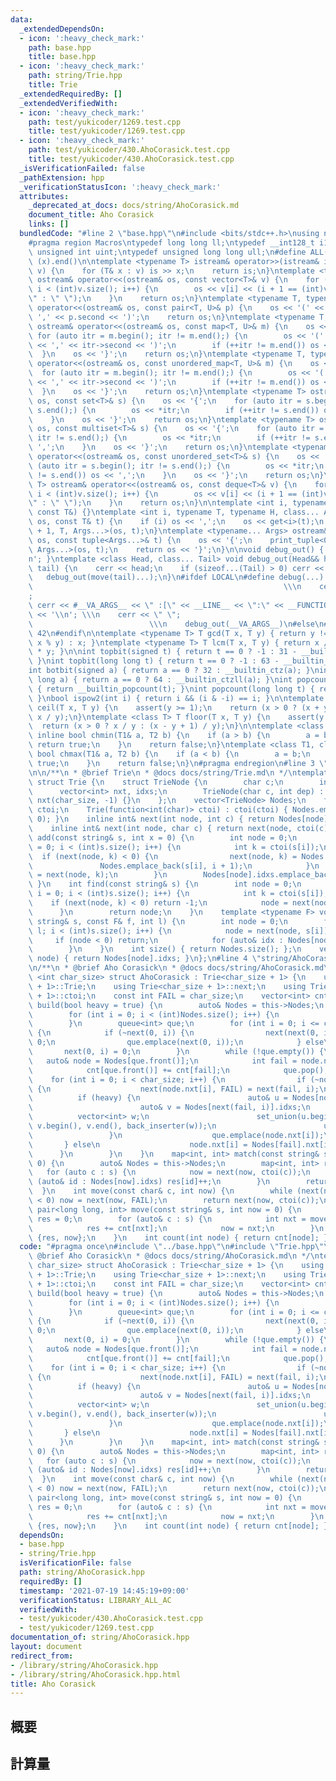 ```yaml
---
data:
  _extendedDependsOn:
  - icon: ':heavy_check_mark:'
    path: base.hpp
    title: base.hpp
  - icon: ':heavy_check_mark:'
    path: string/Trie.hpp
    title: Trie
  _extendedRequiredBy: []
  _extendedVerifiedWith:
  - icon: ':heavy_check_mark:'
    path: test/yukicoder/1269.test.cpp
    title: test/yukicoder/1269.test.cpp
  - icon: ':heavy_check_mark:'
    path: test/yukicoder/430.AhoCorasick.test.cpp
    title: test/yukicoder/430.AhoCorasick.test.cpp
  _isVerificationFailed: false
  _pathExtension: hpp
  _verificationStatusIcon: ':heavy_check_mark:'
  attributes:
    _deprecated_at_docs: docs/string/AhoCorasick.md
    document_title: Aho Corasick
    links: []
  bundledCode: "#line 2 \"base.hpp\"\n#include <bits/stdc++.h>\nusing namespace std;\n\
    #pragma region Macros\ntypedef long long ll;\ntypedef __int128_t i128;\ntypedef\
    \ unsigned int uint;\ntypedef unsigned long long ull;\n#define ALL(x) (x).begin(),\
    \ (x).end()\n\ntemplate <typename T> istream& operator>>(istream& is, vector<T>&\
    \ v) {\n    for (T& x : v) is >> x;\n    return is;\n}\ntemplate <typename T>\
    \ ostream& operator<<(ostream& os, const vector<T>& v) {\n    for (int i = 0;\
    \ i < (int)v.size(); i++) {\n        os << v[i] << (i + 1 == (int)v.size() ? \"\
    \" : \" \");\n    }\n    return os;\n}\ntemplate <typename T, typename U> ostream&\
    \ operator<<(ostream& os, const pair<T, U>& p) {\n    os << '(' << p.first <<\
    \ ',' << p.second << ')';\n    return os;\n}\ntemplate <typename T, typename U>\
    \ ostream& operator<<(ostream& os, const map<T, U>& m) {\n    os << '{';\n   \
    \ for (auto itr = m.begin(); itr != m.end();) {\n        os << '(' << itr->first\
    \ << ',' << itr->second << ')';\n        if (++itr != m.end()) os << ',';\n  \
    \  }\n    os << '}';\n    return os;\n}\ntemplate <typename T, typename U> ostream&\
    \ operator<<(ostream& os, const unordered_map<T, U>& m) {\n    os << '{';\n  \
    \  for (auto itr = m.begin(); itr != m.end();) {\n        os << '(' << itr->first\
    \ << ',' << itr->second << ')';\n        if (++itr != m.end()) os << ',';\n  \
    \  }\n    os << '}';\n    return os;\n}\ntemplate <typename T> ostream& operator<<(ostream&\
    \ os, const set<T>& s) {\n    os << '{';\n    for (auto itr = s.begin(); itr !=\
    \ s.end();) {\n        os << *itr;\n        if (++itr != s.end()) os << ',';\n\
    \    }\n    os << '}';\n    return os;\n}\ntemplate <typename T> ostream& operator<<(ostream&\
    \ os, const multiset<T>& s) {\n    os << '{';\n    for (auto itr = s.begin();\
    \ itr != s.end();) {\n        os << *itr;\n        if (++itr != s.end()) os <<\
    \ ',';\n    }\n    os << '}';\n    return os;\n}\ntemplate <typename T> ostream&\
    \ operator<<(ostream& os, const unordered_set<T>& s) {\n    os << '{';\n    for\
    \ (auto itr = s.begin(); itr != s.end();) {\n        os << *itr;\n        if (++itr\
    \ != s.end()) os << ',';\n    }\n    os << '}';\n    return os;\n}\ntemplate <typename\
    \ T> ostream& operator<<(ostream& os, const deque<T>& v) {\n    for (int i = 0;\
    \ i < (int)v.size(); i++) {\n        os << v[i] << (i + 1 == (int)v.size() ? \"\
    \" : \" \");\n    }\n    return os;\n}\n\ntemplate <int i, typename T> void print_tuple(ostream&,\
    \ const T&) {}\ntemplate <int i, typename T, typename H, class... Args> void print_tuple(ostream&\
    \ os, const T& t) {\n    if (i) os << ',';\n    os << get<i>(t);\n    print_tuple<i\
    \ + 1, T, Args...>(os, t);\n}\ntemplate <typename... Args> ostream& operator<<(ostream&\
    \ os, const tuple<Args...>& t) {\n    os << '{';\n    print_tuple<0, tuple<Args...>,\
    \ Args...>(os, t);\n    return os << '}';\n}\n\nvoid debug_out() { cerr << '\\\
    n'; }\ntemplate <class Head, class... Tail> void debug_out(Head&& head, Tail&&...\
    \ tail) {\n    cerr << head;\n    if (sizeof...(Tail) > 0) cerr << \", \";\n \
    \   debug_out(move(tail)...);\n}\n#ifdef LOCAL\n#define debug(...)           \
    \                                                        \\\n    cerr << \" \"\
    ;                                                                     \\\n   \
    \ cerr << #__VA_ARGS__ << \" :[\" << __LINE__ << \":\" << __FUNCTION__ << \"]\"\
    \ << '\\n'; \\\n    cerr << \" \";                                           \
    \                          \\\n    debug_out(__VA_ARGS__)\n#else\n#define debug(...)\
    \ 42\n#endif\n\ntemplate <typename T> T gcd(T x, T y) { return y != 0 ? gcd(y,\
    \ x % y) : x; }\ntemplate <typename T> T lcm(T x, T y) { return x / gcd(x, y)\
    \ * y; }\n\nint topbit(signed t) { return t == 0 ? -1 : 31 - __builtin_clz(t);\
    \ }\nint topbit(long long t) { return t == 0 ? -1 : 63 - __builtin_clzll(t); }\n\
    int botbit(signed a) { return a == 0 ? 32 : __builtin_ctz(a); }\nint botbit(long\
    \ long a) { return a == 0 ? 64 : __builtin_ctzll(a); }\nint popcount(signed t)\
    \ { return __builtin_popcount(t); }\nint popcount(long long t) { return __builtin_popcountll(t);\
    \ }\nbool ispow2(int i) { return i && (i & -i) == i; }\n\ntemplate <class T> T\
    \ ceil(T x, T y) {\n    assert(y >= 1);\n    return (x > 0 ? (x + y - 1) / y :\
    \ x / y);\n}\ntemplate <class T> T floor(T x, T y) {\n    assert(y >= 1);\n  \
    \  return (x > 0 ? x / y : (x - y + 1) / y);\n}\n\ntemplate <class T1, class T2>\
    \ inline bool chmin(T1& a, T2 b) {\n    if (a > b) {\n        a = b;\n       \
    \ return true;\n    }\n    return false;\n}\ntemplate <class T1, class T2> inline\
    \ bool chmax(T1& a, T2 b) {\n    if (a < b) {\n        a = b;\n        return\
    \ true;\n    }\n    return false;\n}\n#pragma endregion\n#line 3 \"string/Trie.hpp\"\
    \n\n/**\n * @brief Trie\n * @docs docs/string/Trie.md\n */\ntemplate <int char_size>\
    \ struct Trie {\n    struct TrieNode {\n        char c;\n        int dep;\n  \
    \      vector<int> nxt, idxs;\n        TrieNode(char c, int dep) : c(c), dep(dep),\
    \ nxt(char_size, -1) {}\n    };\n    vector<TrieNode> Nodes;\n    function<int(char)>\
    \ ctoi;\n    Trie(function<int(char)> ctoi) : ctoi(ctoi) { Nodes.emplace_back('$',\
    \ 0); }\n    inline int& next(int node, int c) { return Nodes[node].nxt[c]; }\n\
    \    inline int& next(int node, char c) { return next(node, ctoi(c)); }\n    void\
    \ add(const string& s, int x = 0) {\n        int node = 0;\n        for (int i\
    \ = 0; i < (int)s.size(); i++) {\n            int k = ctoi(s[i]);\n          \
    \  if (next(node, k) < 0) {\n                next(node, k) = Nodes.size();\n \
    \               Nodes.emplace_back(s[i], i + 1);\n            }\n            node\
    \ = next(node, k);\n        }\n        Nodes[node].idxs.emplace_back(x);\n   \
    \ }\n    int find(const string& s) {\n        int node = 0;\n        for (int\
    \ i = 0; i < (int)s.size(); i++) {\n            int k = ctoi(s[i]);\n        \
    \    if (next(node, k) < 0) return -1;\n            node = next(node, k);\n  \
    \      }\n        return node;\n    }\n    template <typename F> void query(const\
    \ string& s, const F& f, int l) {\n        int node = 0;\n        for (int i =\
    \ l; i < (int)s.size(); i++) {\n            node = next(node, s[i]);\n       \
    \     if (node < 0) return;\n            for (auto& idx : Nodes[node].idxs) f(idx);\n\
    \        }\n    }\n    int size() { return Nodes.size(); };\n    vector<int> idxs(int\
    \ node) { return Nodes[node].idxs; }\n};\n#line 4 \"string/AhoCorasick.hpp\"\n\
    \n/**\n * @brief Aho Corasick\n * @docs docs/string/AhoCorasick.md\n */\ntemplate\
    \ <int char_size> struct AhoCorasick : Trie<char_size + 1> {\n    using Trie<char_size\
    \ + 1>::Trie;\n    using Trie<char_size + 1>::next;\n    using Trie<char_size\
    \ + 1>::ctoi;\n    const int FAIL = char_size;\n    vector<int> cnt;\n    void\
    \ build(bool heavy = true) {\n        auto& Nodes = this->Nodes;\n        cnt.resize(Nodes.size());\n\
    \        for (int i = 0; i < (int)Nodes.size(); i++) {\n            cnt[i] = Nodes[i].idxs.size();\n\
    \        }\n        queue<int> que;\n        for (int i = 0; i <= char_size; i++)\
    \ {\n            if (~next(0, i)) {\n                next(next(0, i), FAIL) =\
    \ 0;\n                que.emplace(next(0, i));\n            } else\n         \
    \       next(0, i) = 0;\n        }\n        while (!que.empty()) {\n         \
    \   auto& node = Nodes[que.front()];\n            int fail = node.nxt[FAIL];\n\
    \            cnt[que.front()] += cnt[fail];\n            que.pop();\n        \
    \    for (int i = 0; i < char_size; i++) {\n                if (~node.nxt[i])\
    \ {\n                    next(node.nxt[i], FAIL) = next(fail, i);\n          \
    \          if (heavy) {\n                        auto& u = Nodes[node.nxt[i]].idxs;\n\
    \                        auto& v = Nodes[next(fail, i)].idxs;\n              \
    \          vector<int> w;\n                        set_union(u.begin(), u.end(),\
    \ v.begin(), v.end(), back_inserter(w));\n                        u = w;\n   \
    \                 }\n                    que.emplace(node.nxt[i]);\n         \
    \       } else\n                    node.nxt[i] = Nodes[fail].nxt[i];\n      \
    \      }\n        }\n    }\n    map<int, int> match(const string& s, int now =\
    \ 0) {\n        auto& Nodes = this->Nodes;\n        map<int, int> res;\n     \
    \   for (auto c : s) {\n            now = next(now, ctoi(c));\n            for\
    \ (auto& id : Nodes[now].idxs) res[id]++;\n        }\n        return res;\n  \
    \  }\n    int move(const char& c, int now) {\n        while (next(now, ctoi(c))\
    \ < 0) now = next(now, FAIL);\n        return next(now, ctoi(c));\n    }\n   \
    \ pair<long long, int> move(const string& s, int now = 0) {\n        long long\
    \ res = 0;\n        for (auto& c : s) {\n            int nxt = move(c, now);\n\
    \            res += cnt[nxt];\n            now = nxt;\n        }\n        return\
    \ {res, now};\n    }\n    int count(int node) { return cnt[node]; }\n};\n"
  code: "#pragma once\n#include \"../base.hpp\"\n#include \"Trie.hpp\"\n\n/**\n *\
    \ @brief Aho Corasick\n * @docs docs/string/AhoCorasick.md\n */\ntemplate <int\
    \ char_size> struct AhoCorasick : Trie<char_size + 1> {\n    using Trie<char_size\
    \ + 1>::Trie;\n    using Trie<char_size + 1>::next;\n    using Trie<char_size\
    \ + 1>::ctoi;\n    const int FAIL = char_size;\n    vector<int> cnt;\n    void\
    \ build(bool heavy = true) {\n        auto& Nodes = this->Nodes;\n        cnt.resize(Nodes.size());\n\
    \        for (int i = 0; i < (int)Nodes.size(); i++) {\n            cnt[i] = Nodes[i].idxs.size();\n\
    \        }\n        queue<int> que;\n        for (int i = 0; i <= char_size; i++)\
    \ {\n            if (~next(0, i)) {\n                next(next(0, i), FAIL) =\
    \ 0;\n                que.emplace(next(0, i));\n            } else\n         \
    \       next(0, i) = 0;\n        }\n        while (!que.empty()) {\n         \
    \   auto& node = Nodes[que.front()];\n            int fail = node.nxt[FAIL];\n\
    \            cnt[que.front()] += cnt[fail];\n            que.pop();\n        \
    \    for (int i = 0; i < char_size; i++) {\n                if (~node.nxt[i])\
    \ {\n                    next(node.nxt[i], FAIL) = next(fail, i);\n          \
    \          if (heavy) {\n                        auto& u = Nodes[node.nxt[i]].idxs;\n\
    \                        auto& v = Nodes[next(fail, i)].idxs;\n              \
    \          vector<int> w;\n                        set_union(u.begin(), u.end(),\
    \ v.begin(), v.end(), back_inserter(w));\n                        u = w;\n   \
    \                 }\n                    que.emplace(node.nxt[i]);\n         \
    \       } else\n                    node.nxt[i] = Nodes[fail].nxt[i];\n      \
    \      }\n        }\n    }\n    map<int, int> match(const string& s, int now =\
    \ 0) {\n        auto& Nodes = this->Nodes;\n        map<int, int> res;\n     \
    \   for (auto c : s) {\n            now = next(now, ctoi(c));\n            for\
    \ (auto& id : Nodes[now].idxs) res[id]++;\n        }\n        return res;\n  \
    \  }\n    int move(const char& c, int now) {\n        while (next(now, ctoi(c))\
    \ < 0) now = next(now, FAIL);\n        return next(now, ctoi(c));\n    }\n   \
    \ pair<long long, int> move(const string& s, int now = 0) {\n        long long\
    \ res = 0;\n        for (auto& c : s) {\n            int nxt = move(c, now);\n\
    \            res += cnt[nxt];\n            now = nxt;\n        }\n        return\
    \ {res, now};\n    }\n    int count(int node) { return cnt[node]; }\n};"
  dependsOn:
  - base.hpp
  - string/Trie.hpp
  isVerificationFile: false
  path: string/AhoCorasick.hpp
  requiredBy: []
  timestamp: '2021-07-19 14:45:19+09:00'
  verificationStatus: LIBRARY_ALL_AC
  verifiedWith:
  - test/yukicoder/430.AhoCorasick.test.cpp
  - test/yukicoder/1269.test.cpp
documentation_of: string/AhoCorasick.hpp
layout: document
redirect_from:
- /library/string/AhoCorasick.hpp
- /library/string/AhoCorasick.hpp.html
title: Aho Corasick
---
```

## 概要

## 計算量